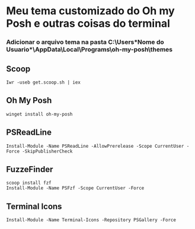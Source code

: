 # Meu tema customizado do Oh my Posh e outras coisas do terminal



### Adicionar o arquivo tema na pasta C:\Users\*Nome do Usuario*\AppData\Local\Programs\oh-my-posh\themes




## Scoop 

```
Iwr -useb get.scoop.sh | iex
```




## Oh My Posh 

```
winget install oh-my-posh
```





## PSReadLine 

```
Install-Module -Name PSReadLine -AllowPrerelease -Scope CurrentUser -Force -SkipPublisherCheck
```




## FuzzeFinder

```
scoop install fzf
Install-Module -Name PSFzf -Scope CurrentUser -Force
```




## Terminal Icons 

```
Install-Module -Name Terminal-Icons -Repository PSGallery -Force
```